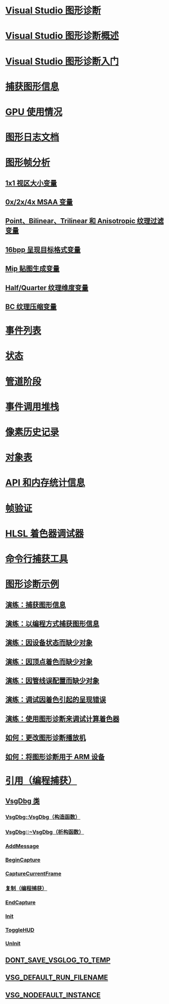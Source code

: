 # [Visual Studio 图形诊断](visual-studio-graphics-diagnostics.md)
# [Visual Studio 图形诊断概述](overview-of-visual-studio-graphics-diagnostics.md)
# [Visual Studio 图形诊断入门](getting-started-with-visual-studio-graphics-diagnostics.md)
# [捕获图形信息](capturing-graphics-information.md)
# [GPU 使用情况](gpu-usage.md)
# [图形日志文档](graphics-log-document.md)
# [图形帧分析](graphics-frame-analysis.md)
## [1x1 视区大小变量](1x1-viewport-size-variant.md)
## [0x/2x/4x MSAA 变量](0x-2x-4x-msaa-variants.md)
## [Point、Bilinear、Trilinear 和 Anisotropic 纹理过滤变量](point-bilinear-trilinear-and-anisotropic-texture-filtering-variants.md)
## [16bpp 呈现目标格式变量](16bpp-render-target-format-variant.md)
## [Mip 贴图生成变量](mip-map-generation-variant.md)
## [Half/Quarter 纹理维度变量](half-quarter-texture-dimensions-variant.md)
## [BC 纹理压缩变量](bc-texture-compression-variant.md)
# [事件列表](graphics-event-list.md)
# [状态](graphics-state.md)
# [管道阶段](graphics-pipeline-stages.md)
# [事件调用堆栈](graphics-event-call-stack.md)
# [像素历史记录](graphics-pixel-history.md)
# [对象表](graphics-object-table.md)
# [API 和内存统计信息](graphics-api-and-memory-statistics.md)
# [帧验证](graphics-frame-validation.md)
# [HLSL 着色器调试器](hlsl-shader-debugger.md)
# [命令行捕获工具](command-line-capture-tool.md)
# [图形诊断示例](graphics-diagnostics-examples.md)
## [演练：捕获图形信息](walkthrough-capturing-graphics-information.md)
## [演练：以编程方式捕获图形信息](walkthrough-capturing-graphics-information-programmatically.md)
## [演练：因设备状态而缺少对象](walkthrough-missing-objects-due-to-device-state.md)
## [演练：因顶点着色而缺少对象](walkthrough-missing-objects-due-to-vertex-shading.md)
## [演练：因管线误配置而缺少对象](walkthrough-missing-objects-due-to-misconfigured-pipeline.md)
## [演练：调试因着色引起的呈现错误](walkthrough-debugging-rendering-errors-due-to-shading.md)
## [演练：使用图形诊断来调试计算着色器](walkthrough-using-graphics-diagnostics-to-debug-a-compute-shader.md)
## [如何：更改图形诊断播放机](how-to-change-the-graphics-diagnostics-playback-machine.md)
## [如何：将图形诊断用于 ARM 设备](how-to-use-graphics-diagnostics-with-an-arm-device.md)
# [引用（编程捕获）](reference-programmatic-capture.md)
## [VsgDbg 类](vsgdbg-class.md)
### [VsgDbg::VsgDbg（构造函数）](vsgdbg-vsgdbg-constructor.md)
### [VsgDbg::~VsgDbg（析构函数）](vsgdbg-tilde-vsgdbg-destructor.md)
### [AddMessage](addmessage.md)
### [BeginCapture](begincapture.md)
### [CaptureCurrentFrame](capturecurrentframe.md)
### [复制（编程捕获）](copy-programmatic-capture.md)
### [EndCapture](endcapture.md)
### [Init](init.md)
### [ToggleHUD](togglehud.md)
### [UnInit](uninit.md)
## [DONT_SAVE_VSGLOG_TO_TEMP](dont-save-vsglog-to-temp.md)
## [VSG_DEFAULT_RUN_FILENAME](vsg-default-run-filename.md)
## [VSG_NODEFAULT_INSTANCE](vsg-nodefault-instance.md)
